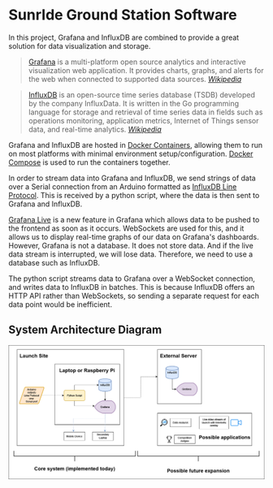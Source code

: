 # SunrIde Ground Station Software

In this project, Grafana and InfluxDB are combined to provide a great solution for data visualization and storage.


> [Grafana](https://grafana.com/grafana/) is a multi-platform open source analytics and interactive visualization web
> application. It provides charts, graphs, and alerts for the web when connected to supported data sources.
[_Wikipedia_](https://en.wikipedia.org/wiki/Grafana)

> [InfluxDB]() is an open-source time series database (TSDB) developed by the company InfluxData. It is written in the
> Go programming language for storage and retrieval of time series data in fields such as operations monitoring,
> application metrics, Internet of Things sensor data, and real-time analytics.
> [_Wikipedia_](https://en.wikipedia.org/wiki/InfluxDB)

Grafana and InfluxDB are hosted in [Docker Containers](https://www.docker.com/resources/what-container/), 
allowing them to run on most platforms with minimal environment setup/configuration. 
[Docker Compose](https://docs.docker.com/compose/) is used to run the containers together.

In order to stream data into Grafana and InfluxDB, we send strings of data over a Serial connection from an Arduino 
formatted as [InfluxDB Line Protocol](https://docs.influxdata.com/influxdb/v2.1/reference/syntax/line-protocol/). 
This is received by a python script, where the data is then sent to Grafana and InfluxDB.

[Grafana Live](https://grafana.com/docs/grafana/latest/live/) is a new feature in Grafana which allows data to be 
pushed to the frontend as soon as it occurs. WebSockets are used for this, and it allows us to display real-time graphs 
of our data on Grafana's dashboards. However, Grafana is not a database. It does not store data. And if the live data 
stream is interrupted, we will lose data. Therefore, we need to use a database such as InfluxDB.

The python script streams data to Grafana over a WebSocket connection, and writes data to InfluxDB in batches. This is 
because InfluxDB offers an HTTP API rather than WebSockets, so sending a separate request for each data point would be 
inefficient.

## System Architecture Diagram

![img.png](images/ground_station_diagram.png)

